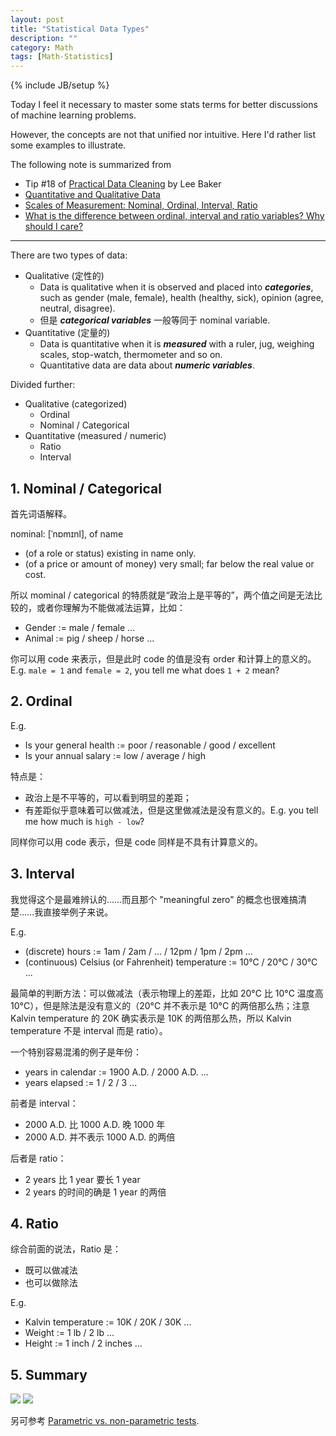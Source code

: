```yaml
---
layout: post
title: "Statistical Data Types"
description: ""
category: Math
tags: [Math-Statistics]
---
```

{% include JB/setup %}

[1]: https://farm2.staticflickr.com/1633/24254040286_610d54c7f9_o_d.png
[2]: https://farm2.staticflickr.com/1638/23912339669_22690ebc0c_o_d.png

Today I feel it necessary to master some stats terms for better discussions of machine learning problems. 

However, the concepts are not that unified nor intuitive. Here I'd rather list some examples to illustrate.

The following note is summarized from 

- Tip #18 of [Practical Data Cleaning](https://www.linkedin.com/pulse/free-ebook-practical-data-cleaning-lee-baker) by Lee Baker
- [Quantitative and Qualitative Data](http://www.abs.gov.au/websitedbs/a3121120.nsf/home/statistical+language+-+quantitative+and+qualitative+data)
- [Scales of Measurement: Nominal, Ordinal, Interval, Ratio](https://communitymedicine4asses.wordpress.com/2013/01/13/scales-of-measurement-nominal-ordinal-interval-ratio/)
- [What is the difference between ordinal, interval and ratio variables? Why should I care?](http://www.graphpad.com/support/faqid/1089/)

-----

There are two types of data:

- Qualitative (定性的)
	- Data is qualitative when it is observed and placed into _**categories**_, such as gender (male, female), health (healthy, sick), opinion (agree, neutral, disagree).
	- 但是 _**categorical variables**_ 一般等同于 nominal variable.
- Quantitative (定量的)
	- Data is quantitative when it is _**measured**_ with a ruler, jug, weighing scales, stop-watch, thermometer and so on.
	- Quantitative data are data about _**numeric variables**_.
	
Divided further:

- Qualitative (categorized)
	- Ordinal
	- Nominal / Categorical
- Quantitative (measured / numeric)
	- Ratio
	- Interval

## 1. Nominal / Categorical

首先词语解释。

nominal: [ˈnɒmɪnl], of name

- (of a role or status) existing in name only.
- (of a price or amount of money) very small; far below the real value or cost.

所以 mominal / categorical 的特质就是“政治上是平等的”，两个值之间是无法比较的，或者你理解为不能做减法运算，比如：

- Gender := male / female ...
- Animal := pig / sheep / horse ...

你可以用 code 来表示，但是此时 code 的值是没有 order 和计算上的意义的。E.g. `male = 1` and `female = 2`, you tell me what does `1 + 2` mean? 

## 2. Ordinal

E.g. 

- Is your general health := poor / reasonable / good / excellent
- Is your annual salary := low / average / high

特点是：

- 政治上是不平等的，可以看到明显的差距；
- 有差距似乎意味着可以做减法，但是这里做减法是没有意义的。E.g. you tell me how much is `high - low`?

同样你可以用 code 表示，但是 code 同样是不具有计算意义的。

## 3. Interval

我觉得这个是最难辨认的……而且那个 "meaningful zero" 的概念也很难搞清楚……我直接举例子来说。

E.g.

- (discrete) hours := 1am / 2am / ... / 12pm / 1pm / 2pm ...
- (continuous) Celsius (or Fahrenheit) temperature := 10°C / 20°C / 30°C ...

最简单的判断方法：可以做减法（表示物理上的差距，比如 20°C 比 10°C 温度高 10°C），但是除法是没有意义的（20°C 并不表示是 10°C 的两倍那么热；注意 Kalvin temperature 的 20K 确实表示是 10K 的两倍那么热，所以 Kalvin temperature 不是 interval 而是 ratio）。

一个特别容易混淆的例子是年份：

- years in calendar := 1900 A.D. / 2000 A.D. ...
- years elapsed := 1 / 2 / 3 ...

前者是 interval：

- 2000 A.D. 比 1000 A.D. 晚 1000 年
- 2000 A.D. 并不表示 1000 A.D. 的两倍

后者是 ratio：

- 2 years 比 1 year 要长 1 year
- 2 years 的时间的确是 1 year 的两倍

## 4. Ratio

综合前面的说法，Ratio 是：

- 既可以做减法
- 也可以做除法

E.g.

- Kalvin temperature := 10K / 20K / 30K ...
- Weight := 1 lb / 2 lb ...
- Height := 1 inch / 2 inches ...

## 5. Summary

![][1]
![][2]

另可参考 [Parametric vs. non-parametric tests](/math/2015/06/20/parametric-vs-non-parametric-tests).